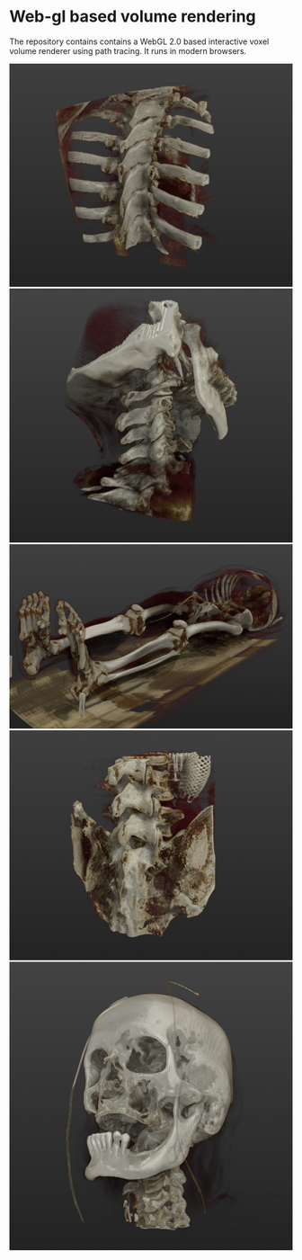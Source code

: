 # Web-gl based volume rendering

The repository contains contains a WebGL 2.0 based interactive voxel volume renderer using path tracing. It runs in modern browsers.

![](Images/volume-screenshot-1.png)
![](Images/volume-screenshot-2.png)
![](Images/volume-screenshot-3.png)
![](Images/volume-screenshot-4.png)
![](Images/volume-screenshot-5.png)